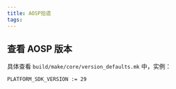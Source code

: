 ```yaml
---
title: AOSP拾遗
tags:
---
```



## 查看 AOSP 版本

具体查看 `build/make/core/version_defaults.mk` 中，实例：
```
PLATFORM_SDK_VERSION := 29
```